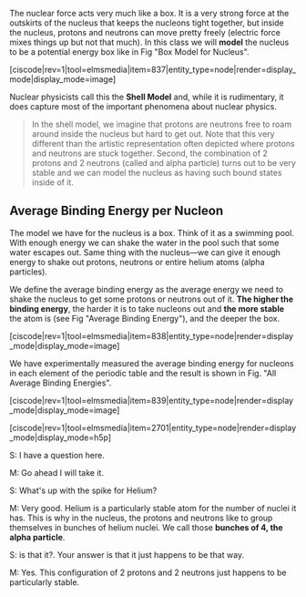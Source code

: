The nuclear force acts very much like a box. It is a very strong force at the outskirts of the nucleus that keeps the nucleons tight together, but inside the nucleus, protons and neutrons can move pretty freely (electric force mixes things up but not that much). In this class we will **model** the nucleus to be a potential energy box like in Fig "Box Model for Nucleus".

[ciscode|rev=1|tool=elmsmedia|item=837|entity_type=node|render=display_mode|display_mode=image]

Nuclear physicists call this the **Shell Model** and, while it is rudimentary, it does capture most of the important phenomena about nuclear physics.

> In the shell model, we imagine that protons are neutrons free to roam around inside the nucleus but hard to get out. Note that this very different than the artistic representation often depicted where protons and neutrons are stuck together. Second, the combination of 2 protons and 2 neutrons (called and alpha particle) turns out to be very stable and we can model the nucleus as having such bound states inside of it.

## Average Binding Energy per Nucleon

The model we have for the nucleus is a box. Think of it as a swimming pool. With enough energy we can shake the water in the pool such that some water escapes out. Same thing with the nucleus—we can give it enough energy to shake out protons, neutrons or entire helium atoms (alpha particles).

We define the average binding energy as the average energy we need to shake the nucleus to get some protons or neutrons out of it. **The higher the binding energy**, the harder it is to take nucleons out and **the more stable** the atom is (see Fig "Average Binding Energy"), and the deeper the box.

[ciscode|rev=1|tool=elmsmedia|item=838|entity_type=node|render=display_mode|display_mode=image]

We have experimentally measured the average binding energy for nucleons in each element of the periodic table and the result is shown in Fig. "All Average Binding Energies".

[ciscode|rev=1|tool=elmsmedia|item=839|entity_type=node|render=display_mode|display_mode=image]

[ciscode|rev=1|tool=elmsmedia|item=2701|entity_type=node|render=display_mode|display_mode=h5p]
 
 S: I have a question here.

  M: Go ahead I will take it.

  S: What's up with the spike for Helium?

  M: Very good. Helium is a particularly stable atom for the number of nuclei it has. This is why in the nucleus, the protons and neutrons like to group themselves in bunches of helium nuclei. We call those **bunches of 4, the alpha particle**.

  S: is that it?. Your answer is that it just happens to be that way.

  M: Yes. This configuration of 2 protons and 2 neutrons just happens to be particularly stable.